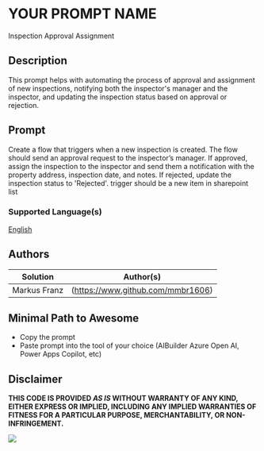 # YOUR PROMPT NAME 

Inspection Approval Assignment

## Description

This prompt helps with automating the process of approval and assignment of new inspections, notifying both the inspector's manager and the inspector, and updating the inspection status based on approval or rejection.

## Prompt

Create a flow that triggers when a new inspection is created. The flow should send an approval request to the inspector’s manager. If approved, assign the inspection to the inspector and send them a notification with the property address, inspection date, and notes. If rejected, update the inspection status to 'Rejected'. trigger should be a new item in sharepoint list

### Supported Language(s)

[English](./en-us/prompt.md)

## Authors

Solution|Author(s)
--------|---------
Markus Franz | (https://www.github.com/mmbr1606) 

## Minimal Path to Awesome

* Copy the prompt
* Paste prompt into the tool of your choice (AIBuilder Azure Open AI, Power Apps Copilot, etc)

## Disclaimer

**THIS CODE IS PROVIDED *AS IS* WITHOUT WARRANTY OF ANY KIND, EITHER EXPRESS OR IMPLIED, INCLUDING ANY IMPLIED WARRANTIES OF FITNESS FOR A PARTICULAR PURPOSE, MERCHANTABILITY, OR NON-INFRINGEMENT.**

<img src="https://m365-visitor-stats.azurewebsites.net/powerplatform-prompts/samples/ai-builder/sample" aria-hidden="true" />
